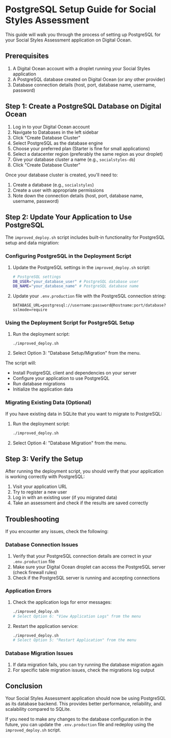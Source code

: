 # PostgreSQL Setup Guide for Social Styles Assessment

This guide will walk you through the process of setting up PostgreSQL for your Social Styles Assessment application on Digital Ocean.

## Prerequisites

1. A Digital Ocean account with a droplet running your Social Styles application
2. A PostgreSQL database created on Digital Ocean (or any other provider)
3. Database connection details (host, port, database name, username, password)

## Step 1: Create a PostgreSQL Database on Digital Ocean

1. Log in to your Digital Ocean account
2. Navigate to Databases in the left sidebar
3. Click "Create Database Cluster"
4. Select PostgreSQL as the database engine
5. Choose your preferred plan (Starter is fine for small applications)
6. Select a datacenter region (preferably the same region as your droplet)
7. Give your database cluster a name (e.g., `socialstyles-db`)
8. Click "Create Database Cluster"

Once your database cluster is created, you'll need to:

1. Create a database (e.g., `socialstyles`)
2. Create a user with appropriate permissions
3. Note down the connection details (host, port, database name, username, password)

## Step 2: Update Your Application to Use PostgreSQL

The `improved_deploy.sh` script includes built-in functionality for PostgreSQL setup and data migration:

### Configuring PostgreSQL in the Deployment Script

1. Update the PostgreSQL settings in the `improved_deploy.sh` script:
   ```bash
   # PostgreSQL settings
   DB_USER="your_database_user" # PostgreSQL database user
   DB_NAME="your_database_name" # PostgreSQL database name
   ```

2. Update your `.env.production` file with the PostgreSQL connection string:
   ```
   DATABASE_URL=postgresql://username:password@hostname:port/database?sslmode=require
   ```

### Using the Deployment Script for PostgreSQL Setup

1. Run the deployment script:
   ```bash
   ./improved_deploy.sh
   ```

2. Select Option 3: "Database Setup/Migration" from the menu.

The script will:
- Install PostgreSQL client and dependencies on your server
- Configure your application to use PostgreSQL
- Run database migrations
- Initialize the application data

### Migrating Existing Data (Optional)

If you have existing data in SQLite that you want to migrate to PostgreSQL:

1. Run the deployment script:
   ```bash
   ./improved_deploy.sh
   ```

2. Select Option 4: "Database Migration" from the menu.

## Step 3: Verify the Setup

After running the deployment script, you should verify that your application is working correctly with PostgreSQL:

1. Visit your application URL
2. Try to register a new user
3. Log in with an existing user (if you migrated data)
4. Take an assessment and check if the results are saved correctly

## Troubleshooting

If you encounter any issues, check the following:

### Database Connection Issues

1. Verify that your PostgreSQL connection details are correct in your `.env.production` file
2. Make sure your Digital Ocean droplet can access the PostgreSQL server (check firewall rules)
3. Check if the PostgreSQL server is running and accepting connections

### Application Errors

1. Check the application logs for error messages:
   ```bash
   ./improved_deploy.sh
   # Select Option 6: "View Application Logs" from the menu
   ```

2. Restart the application service:
   ```bash
   ./improved_deploy.sh
   # Select Option 5: "Restart Application" from the menu
   ```

### Database Migration Issues

1. If data migration fails, you can try running the database migration again
2. For specific table migration issues, check the migrations log output

## Conclusion

Your Social Styles Assessment application should now be using PostgreSQL as its database backend. This provides better performance, reliability, and scalability compared to SQLite.

If you need to make any changes to the database configuration in the future, you can update the `.env.production` file and redeploy using the `improved_deploy.sh` script. 